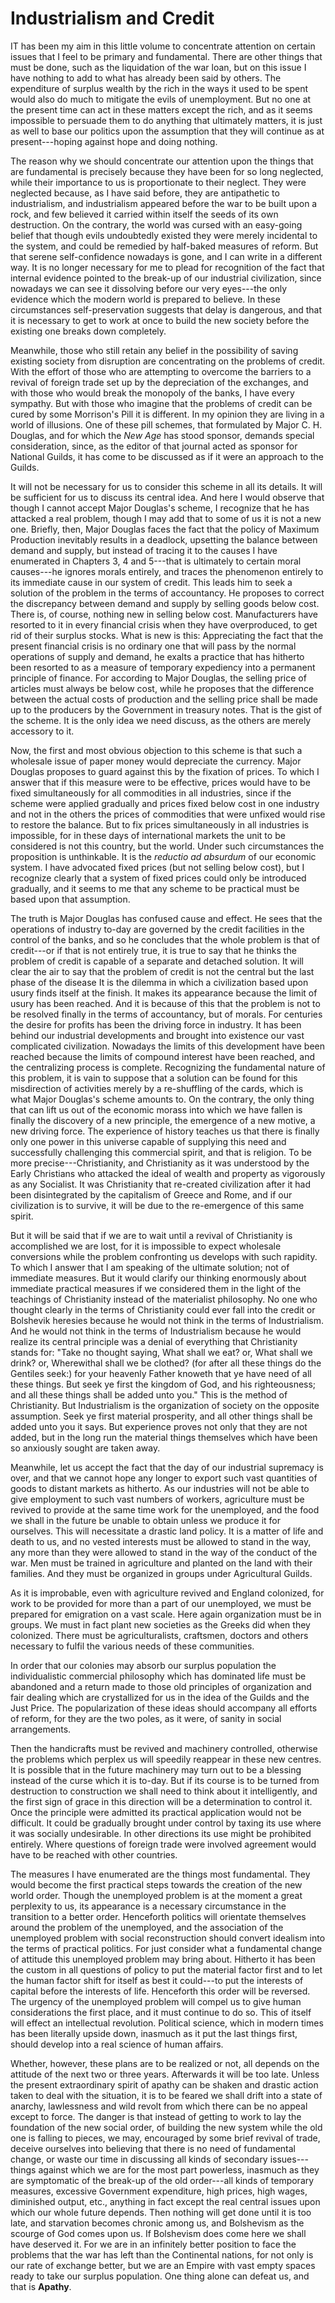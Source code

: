 # Industrialism and Credit

IT has been my aim in this little volume to concentrate attention on certain issues that I feel to be primary and fundamental. There are other things that must be done, such as the liquidation of the war loan, but on this issue I have nothing to add to what has already been said by others. The expenditure of surplus wealth by the rich in the ways it used to be spent would also do much to mitigate the evils of unemployment. But no one at the present time can act in these matters except the rich, and as it seems impossible to persuade them to do anything that ultimately matters, it is just as well to base our politics upon the assumption that they will continue as at present---hoping against hope and doing nothing.

The reason why we should concentrate our attention upon the things that are fundamental is precisely because they have been for so long neglected, while their importance to us is proportionate to their neglect. They were neglected because, as I have said before, they are antipathetic to industrialism, and industrialism appeared before the war to be built upon a rock, and few believed it carried within itself the seeds of its own destruction. On the contrary, the world was cursed with an easy-going belief that though evils undoubtedly existed they were merely incidental to the system, and could be remedied by half-baked measures of reform. But that serene self-confidence nowadays is gone, and I can write in a different way. It is no longer necessary for me to plead for recognition of the fact that internal evidence pointed to the break-up of our industrial civilization, since nowadays we can see it dissolving before our very eyes---the only evidence which the modern world is prepared to believe. In these circumstances self-preservation suggests that delay is dangerous, and that it is necessary to get to work at once to build the new society before the existing one breaks down completely.

Meanwhile, those who still retain any belief in the possibility of saving existing society from disruption are concentrating on the problems of credit. With the effort of those who are attempting to overcome the barriers to a revival of foreign trade set up by the depreciation of the exchanges, and with those who would break the monopoly of the banks, I have every sympathy. But with those who imagine that the problems of credit can be cured by some Morrison's Pill it is different. In my opinion they are living in a world of illusions. One of these pill schemes, that formulated by Major C. H. Douglas, and for which the *New Age* has stood sponsor, demands special consideration, since, as the editor of that journal acted as sponsor for National Guilds, it has come to be discussed as if it were an approach to the Guilds.

It will not be necessary for us to consider this scheme in all its details. It will be sufficient for us to discuss its central idea. And here I would observe that though I cannot accept Major Douglas's scheme, I recognize that he has attacked a real problem, though I may add that to some of us it is not a new one. Briefly, then, Major Douglas faces the fact that the policy of Maximum Production inevitably results in a deadlock, upsetting the balance between demand and supply, but instead of tracing it to the causes I have enumerated in Chapters 3, 4 and 5---that is ultimately to certain moral causes---he ignores morals entirely, and traces the phenomenon entirely to its immediate cause in our system of credit. This leads him to seek a solution of the problem in the terms of accountancy. He proposes to correct the discrepancy between demand and supply by selling goods below cost. There is, of course, nothing new in selling below cost. Manufacturers have resorted to it in every financial crisis when they have overproduced, to get rid of their surplus stocks. What is new is this: Appreciating the fact that the present financial crisis is no ordinary one that will pass by the normal operations of supply and demand, he exalts a practice that has hitherto been resorted to as a measure of temporary expediency into a permanent principle of finance. For according to Major Douglas, the selling price of articles must always be below cost, while he proposes that the difference between the actual costs of production and the selling price shall be made up to the producers by the Government in treasury notes. That is the gist of the scheme. It is the only idea we need discuss, as the others are merely accessory to it.

Now, the first and most obvious objection to this scheme is that such a wholesale issue of paper money would depreciate the currency. Major Douglas proposes to guard against this by the fixation of prices. To which I answer that if this measure were to be effective, prices would have to be fixed simultaneously for all commodities in all industries, since if the scheme were applied gradually and prices fixed below cost in one industry and not in the others the prices of commodities that were unfixed would rise to restore the balance. But to fix prices simultaneously in all industries is impossible, for in these days of international markets the unit to be considered is not this country, but the world. Under such circumstances the proposition is unthinkable. It is the *reductio ad absurdum* of our economic system. I have advocated fixed prices (but not selling below cost), but I recognize clearly that a system of fixed prices could only be introduced gradually, and it seems to me that any scheme to be practical must be based upon that assumption.

The truth is Major Douglas has confused cause and effect. He sees that the operations of industry to-day are governed by the credit facilities in the control of the banks, and so he concludes that the whole problem is that of credit---or if that is not entirely true, it is true to say that he thinks the problem of credit is capable of a separate and detached solution. It will clear the air to say that the problem of credit is not the central but the last phase of the disease It is the dilemma in which a civilization based upon usury finds itself at the finish. It makes its appearance because the limit of usury has been reached. And it is because of this that the problem is not to be resolved finally in the terms of accountancy, but of morals. For centuries the desire for profits has been the driving force in industry. It has been behind our industrial developments and brought into existence our vast complicated civilization. Nowadays the limits of this development have been reached because the limits of compound interest have been reached, and the centralizing process is complete. Recognizing the fundamental nature of this problem, it is vain to suppose that a solution can be found for this misdirection of activities merely by a re-shuffling of the cards, which is what Major Douglas's scheme amounts to. On the contrary, the only thing that can lift us out of the economic morass into which we have fallen is finally the discovery of a new principle, the emergence of a new motive, a new driving force. The experience of history teaches us that there is finally only one power in this universe capable of supplying this need and successfully challenging this commercial spirit, and that is religion. To be more precise---Christianity, and Christianity as it was understood by the Early Christians who attacked the ideal of wealth and property as vigorously as any Socialist. It was Christianity that re-created civilization after it had been disintegrated by the capitalism of Greece and Rome, and if our civilization is to survive, it will be due to the re-emergence of this same spirit.

But it will be said that if we are to wait until a revival of Christianity is accomplished we are lost, for it is impossible to expect wholesale conversions while the problem confronting us develops with such rapidity. To which I answer that I am speaking of the ultimate solution; not of immediate measures. But it would clarify our thinking enormously about immediate practical measures if we considered them in the light of the teachings of Christianity instead of the materialist philosophy. No one who thought clearly in the terms of Christianity could ever fall into the credit or Bolshevik heresies because he would not think in the terms of Industrialism. And he would not think in the terms of Industrialism because he would realize its central principle was a denial of everything that Christianity stands for: "Take no thought saying, What shall we eat? or, What shall we drink? or, Wherewithal shall we be clothed? (for after all these things do the Gentiles seek:) for your heavenly Father knoweth that ye have need of all these things. But seek ye first the kingdom of God, and his righteousness; and all these things shall be added unto you." This is the method of Christianity. But Industrialism is the organization of society on the opposite assumption. Seek ye first material prosperity, and all other things shall be added unto you it says. But experience proves not only that they are not added, but in the long run the material things themselves which have been so anxiously sought are taken away.

Meanwhile, let us accept the fact that the day of our industrial supremacy is over, and that we cannot hope any longer to export such vast quantities of goods to distant markets as hitherto. As our industries will not be able to give employment to such vast numbers of workers, agriculture must be revived to provide at the same time work for the unemployed, and the food we shall in the future be unable to obtain unless we produce it for ourselves. This will necessitate a drastic land policy. It is a matter of life and death to us, and no vested interests must be allowed to stand in the way, any more than they were allowed to stand in the way of the conduct of the war. Men must be trained in agriculture and planted on the land with their families. And they must be organized in groups under Agricultural Guilds.

As it is improbable, even with agriculture revived and England colonized, for work to be provided for more than a part of our unemployed, we must be prepared for emigration on a vast scale. Here again organization must be in groups. We must in fact plant new societies as the Greeks did when they colonized. There must be agriculturalists, craftsmen, doctors and others necessary to fulfil the various needs of these communities.

In order that our colonies may absorb our surplus population the individualistic commercial philosophy which has dominated life must be abandoned and a return made to those old principles of organization and fair dealing which are crystallized for us in the idea of the Guilds and the Just Price. The popularization of these ideas should accompany all efforts of reform, for they are the two poles, as it were, of sanity in social arrangements.

Then the handicrafts must be revived and machinery controlled, otherwise the problems which perplex us will speedily reappear in these new centres. It is possible that in the future machinery may turn out to be a blessing instead of the curse which it is to-day. But if its course is to be turned from destruction to construction we shall need to think about it intelligently, and the first sign of grace in this direction will be a determination to control it. Once the principle were admitted its practical application would not be difficult. It could be gradually brought under control by taxing its use where it was socially undesirable. In other directions its use might be prohibited entirely. Where questions of foreign trade were involved agreement would have to be reached with other countries.

The measures I have enumerated are the things most fundamental. They would become the first practical steps towards the creation of the new world order. Though the unemployed problem is at the moment a great perplexity to us, its appearance is a necessary circumstance in the transition to a better order. Henceforth politics will orientate themselves around the problem of the unemployed, and the association of the unemployed problem with social reconstruction should convert idealism into the terms of practical politics. For just consider what a fundamental change of attitude this unemployed problem may bring about. Hitherto it has been the custom in all questions of policy to put the material factor first and to let the human factor shift for itself as best it could---to put the interests of capital before the interests of life. Henceforth this order will be reversed. The urgency of the unemployed problem will compel us to give human considerations the first place, and it must continue to do so. This of itself will effect an intellectual revolution. Political science, which in modern times has been literally upside down, inasmuch as it put the last things first, should develop into a real science of human affairs.

Whether, however, these plans are to be realized or not, all depends on the attitude of the next two or three years. Afterwards it will be too late. Unless the present extraordinary spirit of apathy can be shaken and drastic action taken to deal with the situation, it is to be feared we shall drift into a state of anarchy, lawlessness and wild revolt from which there can be no appeal except to force. The danger is that instead of getting to work to lay the foundation of the new social order, of building the new system while the old one is falling to pieces, we may, encouraged by some brief revival of trade, deceive ourselves into believing that there is no need of fundamental change, or waste our time in discussing all kinds of secondary issues---things against which we are for the most part powerless, inasmuch as they are symptomatic of the break-up of the old order---all kinds of temporary measures, excessive Government expenditure, high prices, high wages, diminished output, etc., anything in fact except the real central issues upon which our whole future depends. Then nothing will get done until it is too late, and starvation becomes chronic among us, and Bolshevism as the scourge of God comes upon us. If Bolshevism does come here we shall have deserved it. For we are in an infinitely better position to face the problems that the war has left than the Continental nations, for not only is our rate of exchange better, but we are an Empire with vast empty spaces ready to take our surplus population. One thing alone can defeat us, and that is **Apathy**.

